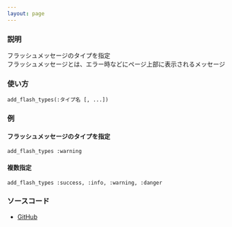 ```yaml
---
layout: page
---
```

### 説明
フラッシュメッセージのタイプを指定  
フラッシュメッセージとは、エラー時などにページ上部に表示されるメッセージ

### 使い方
    add_flash_types(:タイプ名 [, ...])

### 例
#### フラッシュメッセージのタイプを指定
    add_flash_types :warning

#### 複数指定
    add_flash_types :success, :info, :warning, :danger

### ソースコード
* [GitHub](https://github.com/rails/rails/blob/f33d52c95217212cbacc8d5e44b5a8e3cdc6f5b3/actionpack/lib/action_controller/metal/flash.rb#L32)